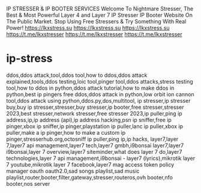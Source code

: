 IP STRESSER & IP BOOTER SERVICES Welcome To Nightmare Stresser, The Best & Most Powerful Layer 4 and Layer 7 IP Stresser IP Booter Website On The Public Market. Stop Using Free Stressers & Try Something With Real Power!
https://lkxstress.su
https://lkxstress.su
https://lkxstress.su
https://t.me/lkxstresser
https://t.me/lkxstresser
https://t.me/lkxstresser

# ip-stress
ddos,ddos attack,tool,ddos tool,how to ddos,ddos attack explained,tools,ddos testing,loic tool,pinger tool,ddos attacks,stress testing tool,how to ddos in python,ddos attack tutorial,how to make ddos in python,best ip pingers free ddos,ddos attack in python,low orbit ion cannon tool,ddos attack using python,ddos.py,dos,multitool, ip stresser,ip stresser buy,buy ip stresser,stresser,buy stresser,ip booter,free stresser,stresser 2023,best stresser,network stresser,free stresser 2023,ip puller,ping ip address,ip,ip address (api),ip address hacking,psn ip sniffer,free ip pinger,xbox ip sniffer,ip pinger,playstation ip puller,lanc ip puller,xbox ip puller,make a ip pinger,how to make a custom ip pinger,stresserhub.org,octosniff ip puller,ping ip,ip hacks, layer7,layer 7,layer7 api management,layer7 tech,layer7 gmbh,i9bonsai layer7,layer7 i9bonsai,layer 7 overview,layer7 siteminder,what does layer 7 do,layer7 technologies,layer 7 api management,i9bonsai - layer7 (lyrics),mikrotik layer 7 youtube,mikrotik layer 7 facebook,layer7 mag access token policy manager oauth oauth2.0,sad songs playlist,sad music playlist,router,booter,filter,gateway,stresser,routeros,ovh booter,nfo booter,nos server
